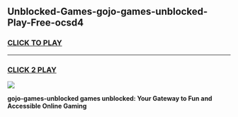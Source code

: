 
## Unblocked-Games-gojo-games-unblocked-Play-Free-ocsd4
<h3>
<a href="https://premium76.site?title=gojo-games-unblocked&ref=22A">CLICK TO PLAY</a></h3>
<hr>

<h3>
<a href="https://premium76.site?title=gojo-games-unblocked&ref=22A">CLICK 2 PLAY</a>
  
</h3>

<a href="https://premium76.site?title=gojo-games-unblocked&ref=22A"><img src="https://clearcache.store/games.png"></a>


**gojo-games-unblocked games unblocked: Your Gateway to Fun and Accessible Online Gaming**
